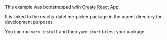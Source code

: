 This example was bootstrapped with [Create React App](https://github.com/facebook/create-react-app).

It is linked to the reactjs-datetime-picker package in the parent directory for development purposes.

You can run `yarn install` and then `yarn start` to test your package.
